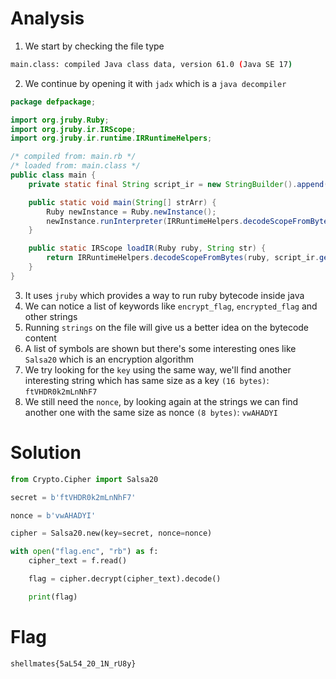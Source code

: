 # Analysis
1. We start by checking the file type
```bash
main.class: compiled Java class data, version 61.0 (Java SE 17)
```

2. We continue by opening it with `jadx` which is a `java decompiler`
```java
package defpackage;

import org.jruby.Ruby;
import org.jruby.ir.IRScope;
import org.jruby.ir.runtime.IRRuntimeHelpers;

/* compiled from: main.rb */
/* loaded from: main.class */
public class main {
    private static final String script_ir = new StringBuilder().append("������\u0002����\u0003^\u0016\tF��Ut��\u0001'z\u0007salsa20ÿÿÿÿþ\u0010\u0007main.rb��\"\u0001��S\u0001t��\u0001��t����3\u0001F\nUt��\u0003'z\u0011Enter the input: ÿÿÿÿþ\u0010\u0007main.rb\n\"\u0001\u0001S\u0001t��\u0003��t��\u0002F\u000b%\u0003\u0002S����t��\u0004%��\u0003t��\u0004����l\u0004��F\r\"\u0001\u0005S\u0001l\u0004����l\u0006��F\u000f=t��\u0005s\u0007fUt��\u0007'z\bflag.encÿÿÿÿþ\u0010\u0007main.rb\u000fUt��\b'z\u0002wbÿÿÿÿþ\u0010\u0007main.rb\u000f\u0017��\bt��\u0005ÿÿÿÿýt��\u0007t��\bwS\u0002��t��\u0006F\u0013Ut��\n'z$Flag encrypted and saved to flag.encÿÿÿÿþ\u0010\u0007main.rb\u0013\"\u0001\tS\u0001t��\n��t��\t+t��\t\n\u0007requireÿÿÿÿÿ\u0005printÿÿÿÿÿ\u0004getsÿÿÿÿÿ\u0005chompÿÿÿÿÿ\u0005inputÿÿÿÿÿ\fencrypt_flagÿÿÿÿÿ\u000eencrypted_flagÿÿÿÿÿ\u0004Fileÿÿÿÿÿ\u0004openÿÿÿÿÿ\u0004putsÿÿÿÿÿ\u0010\ft����ffR\u0001��fÿÿÿÿÿt����\nl����t������F\u0003Ut��\u0001'z\u0010ftVHDR0k2mLnNhF7ÿÿÿÿþ\u0010\u0007main.rb\u0003Ul\u0001��t��\u0001F\u0004Ut��\u0002'z\u0001��ÿÿÿÿþ\u0010\u0007main.rb\u0004 ��\u0002t��\u0002\u0001f\b��l\u0003��F\u0005=t��\u0003s\u0004f#��\u0005t��\u0003\u0002l\u0001��l\u0003����l\u0006��F\u0006\"��\u0007l\u0006��\u0001l������l\b��F\u0007+l\b��\t\u0005inputÿÿÿÿÿ\u0003keyÿÿÿÿÿ\u0001*ÿÿÿÿÿ\u0005nonceÿÿÿÿÿ\u0007Salsa20ÿÿÿÿÿ\u0003newÿÿÿÿÿ\u0006cipherÿÿÿÿÿ\u0007encryptÿÿÿÿÿ\u000eencrypted_flagÿÿÿÿÿ\f9L\u0015_GLOBAL_ENSURE_BLOCK_��\ft\u0005��\u0001ff\nl����t\u0005��\u0001��F\u0010\"��\u0001l����\u0001l\u0002\u0001��t\u0005\u0001\u0001+t\u0005\u0001\u0001:8L\u0015_GLOBAL_ENSURE_BLOCK_��\u0012t\u0005\u0002\u0001`t\u0005\u0003\u0001\u0002\u0001t\u0005\u0002\u0001.t\u0005\u0003\u00018L\u0007CL1_LBL��\u0003\u0004fileÿÿÿÿÿ\u0005writeÿÿÿÿÿ\u000eencrypted_flagÿÿÿÿÿ\u0003\u0007��\u000b����\u0002\u0005input\u000eencrypted_flagÿÿÿÿÿÿ��������������ÿÿ����?ýffffffffffff��\bÿ����\u00013\u0002\u0002\u0004��\fencrypt_flagÿÿÿÿÿ����\u0005\u0005input\u0003key\u0005nonce\u0006cipher\u000eencrypted_flagÿÿÿÿÿÿ��\u0001����������ÿÿ���� ��ffffffffffff��ÿ����\u0001°ÿ����\u0002P��\u000f\u0004\u0001fÿ��\u0001����������ÿ\ropen &|file|1ÿÿÿÿÿ��\u0001\u0001\u0004fileÿÿÿÿÿÿ��\u0001����������ÿÿ���� ��ffffftffffff��ÿ����\u0002ºÿ����\u00034").toString();

    public static void main(String[] strArr) {
        Ruby newInstance = Ruby.newInstance();
        newInstance.runInterpreter(IRRuntimeHelpers.decodeScopeFromBytes(newInstance, script_ir.getBytes("ISO-8859-1"), "main.rb"));
    }

    public static IRScope loadIR(Ruby ruby, String str) {
        return IRRuntimeHelpers.decodeScopeFromBytes(ruby, script_ir.getBytes("ISO-8859-1"), str);
    }
}
```
3. It uses `jruby` which provides a way to run ruby bytecode inside java
4. We can notice a list of keywords like `encrypt_flag`, `encrypted_flag` and other strings
5. Running `strings` on the file will give us a better idea on the bytecode content
6. A list of symbols are shown but there's some interesting ones like `Salsa20` which is an encryption algorithm
7. We try looking for the `key` using the same way, we'll find another interesting string which has same size as a key `(16 bytes)`: `ftVHDR0k2mLnNhF7`
8. We still need the `nonce`, by looking again at the strings we can find another one with the same size as nonce `(8 bytes)`: `vwAHADYI`

# Solution
```py
from Crypto.Cipher import Salsa20

secret = b'ftVHDR0k2mLnNhF7'

nonce = b'vwAHADYI'

cipher = Salsa20.new(key=secret, nonce=nonce)

with open("flag.enc", "rb") as f:
    cipher_text = f.read()

    flag = cipher.decrypt(cipher_text).decode()

    print(flag)
```

# Flag
`shellmates{5aL54_20_1N_rU8y}`